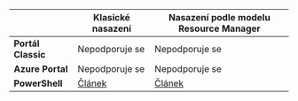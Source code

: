|  | **Klasické nasazení** | **Nasazení podle modelu Resource Manager** |
| --- | --- | --- |
| **Portál Classic** |Nepodporuje se |Nepodporuje se |
| **Azure Portal** |Nepodporuje se |Nepodporuje se |
| **PowerShell** |[Článek](../articles/expressroute/expressroute-howto-coexist-classic.md) |[Článek](../articles/expressroute/expressroute-howto-coexist-resource-manager.md) |



<!--HONumber=Jan17_HO1-->


